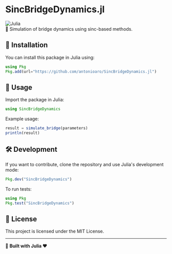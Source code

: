 # SincBridgeDynamics.jl

![Julia](https://img.shields.io/badge/Julia-1.9+-blue)  
📡 Simulation of bridge dynamics using sinc-based methods.

## 🚀 Installation

You can install this package in Julia using:

```julia
using Pkg
Pkg.add(url="https://github.com/antonioaro/SincBridgeDynamics.jl")
```

## 📖 Usage

Import the package in Julia:

```julia
using SincBridgeDynamics
```

Example usage:

```julia
result = simulate_bridge(parameters)
println(result)
```

## 🛠 Development

If you want to contribute, clone the repository and use Julia's development mode:

```julia
Pkg.dev("SincBridgeDynamics")
```

To run tests:

```julia
using Pkg
Pkg.test("SincBridgeDynamics")
```

## 📜 License

This project is licensed under the MIT License.

---
🤖 **Built with Julia ❤️**


